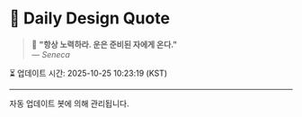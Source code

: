 
# 📘 Daily Design Quote

> 💬 **"항상 노력하라. 운은 준비된 자에게 온다."**  
> — *Seneca*

⏳ 업데이트 시간: 2025-10-25 10:23:19 (KST)

---

자동 업데이트 봇에 의해 관리됩니다.
